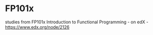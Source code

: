 FP101x
======

studies from FP101x Introduction to Functional Programming - on edX - https://www.edx.org/node/2126
